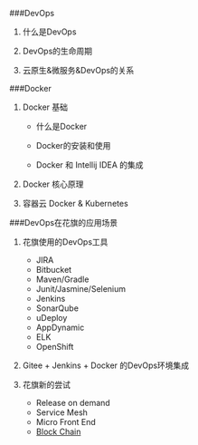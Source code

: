 ###DevOps
1. 什么是DevOps

2. DevOps的生命周期

4. 云原生&微服务&DevOps的关系

###Docker
1. Docker 基础
    + 什么是Docker
    
    + Docker的安装和使用
    
    + Docker 和 Intellij IDEA 的集成

2. Docker 核心原理

3. 容器云 Docker & Kubernetes

###DevOps在花旗的应用场景

1. 花旗使用的DevOps工具

   + JIRA
   + Bitbucket
   + Maven/Gradle
   + Junit/Jasmine/Selenium
   + Jenkins
   + SonarQube
   + uDeploy
   + AppDynamic
   + ELK
   + OpenShift
   
2. Gitee + Jenkins + Docker 的DevOps环境集成

3. 花旗新的尝试
   + Release on demand
   + Service Mesh
   + Micro Front End
   + <u>Block Chain</u>